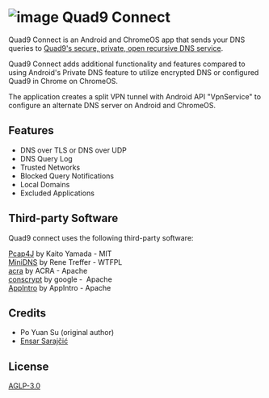 # ![image](https://github.com/user-attachments/assets/a0fe83fe-7e06-43f9-aa02-4aecf2e0fca4) Quad9 Connect


Quad9 Connect is an Android and ChromeOS app that sends your DNS queries to [Quad9's secure, private, open recursive DNS service](https://quad9.net/).

Quad9 Connect adds additional functionality and features compared to using Android's Private DNS feature to utilize encrypted DNS or configured Quad9 in Chrome on ChromeOS.

The application creates a split VPN tunnel with Android API "VpnService" to configure an alternate DNS server on Android and ChromeOS.

## Features
- DNS over TLS or DNS over UDP
- DNS Query Log
- Trusted Networks
- Blocked Query Notifications
- Local Domains
- Excluded Applications

## Third-party Software

Quad9 connect uses the following third-party software:

[Pcap4J](https://github.com/kaitoy/pcap4j) by Kaito Yamada - MIT  
[MiniDNS](https://github.com/MiniDNS/minidns) by Rene Treffer - WTFPL  
[acra](https://github.com/ACRA/acra) by ACRA - Apache  
[conscrypt](https://github.com/google/conscrypt) by google -  Apache  
[AppIntro](https://github.com/AppIntro/AppIntro) by AppIntro - Apache

## Credits

- Po Yuan Su (original author)
- [Ensar Sarajčić](https://github.com/esensar)

## License

[AGLP-3.0](./LICENSE)
